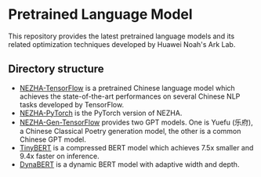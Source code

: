 # Pretrained Language Model

This repository provides the latest pretrained language models and its related optimization techniques developed by Huawei Noah's Ark Lab.

## Directory structure
* [NEZHA-TensorFlow](https://github.com/huawei-noah/Pretrained-Language-Model/tree/master/NEZHA-TensorFlow) is a pretrained Chinese language model which achieves the state-of-the-art performances on several Chinese NLP tasks developed by TensorFlow.
* [NEZHA-PyTorch](https://github.com/huawei-noah/Pretrained-Language-Model/tree/master/NEZHA-PyTorch) is the PyTorch version of NEZHA.
* [NEZHA-Gen-TensorFlow](https://github.com/huawei-noah/Pretrained-Language-Model/tree/master/NEZHA-Gen-TensorFlow) provides two GPT models. One is Yuefu (乐府), a Chinese Classical Poetry generation model, the other is a common Chinese GPT model.
* [TinyBERT](https://github.com/huawei-noah/Pretrained-Language-Model/tree/master/TinyBERT) is a compressed BERT model which achieves 7.5x smaller and 9.4x faster on inference.
* [DynaBERT](https://github.com/huawei-noah/Pretrained-Language-Model/tree/master/DynaBERT) is a dynamic BERT model with adaptive width and depth.
  